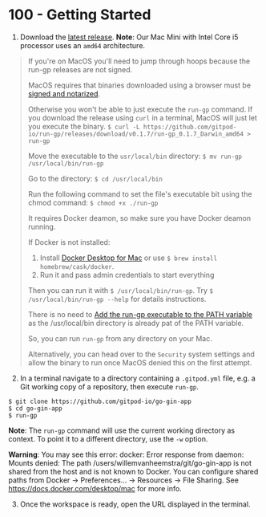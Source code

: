 # 100 - Getting Started

1. Download the [latest release](https://github.com/gitpod-io/run-gp/releases/latest). **Note**: Our Mac Mini with Intel Core i5 processor uses an ```amd64``` architecture.
> If you're on MacOS you'll need to jump through hoops because the run-gp releases are not signed.
>
> MacOS requires that binaries downloaded using a browser must be [signed and notarized](https://developer.apple.com/developer-id/).
> 
> Otherwise you won't be able to just execute the `run-gp` command. If you download the release using `curl` in a terminal, MacOS will just let you execute the binary. ```$ curl -L https://github.com/gitpod-io/run-gp/releases/download/v0.1.7/run-gp_0.1.7_Darwin_amd64 > run-gp```
>
> Move the executable to the ```usr/local/bin``` directory: ```$ mv run-gp /usr/local/bin/run-gp```
>
> Go to the directory: ```$ cd /usr/local/bin```
> 
> Run the following command to set the file's executable bit using the chmod command: ```$ chmod +x ./run-gp```
>
> It requires Docker deamon, so make sure you have Docker deamon running.
>
> If Docker is not installed:
> 1) Install [Docker Desktop for Mac](https://docs.docker.com/docker-for-mac/install/) or use ```$ brew install homebrew/cask/docker```.
> 2) Run it and pass admin credentials to start everything
>
> Then you can run it with ```$ /usr/local/bin/run-gp```. Try ```$ /usr/local/bin/run-gp --help``` for details instructions.
>
> There is no need to [Add the run-gp executable to the PATH variable](https://pimylifeup.com/macos-path-environment-variable/) as the /usr/local/bin directory is already pat of the PATH variable.
>
> So, you can run ```run-gp``` from any directory on your Mac.
>
> Alternatively, you can head over to the `Security` system settings and allow the binary to run once MacOS denied this on the first attempt.

2. In a terminal navigate to a directory containing a ```.gitpod.yml``` file, e.g. a Git working copy of a repository, then execute ```run-gp```.

```
$ git clone https://github.com/gitpod-io/go-gin-app
$ cd go-gin-app
$ run-gp
```

**Note**: The ```run-gp``` command will use the current working directory as context. To point it to a different directory, use the ```-w``` option.

**Warning**: You may see this error:
docker: Error response from daemon: Mounts denied: 
 The path /users/willemvanheemstra/git/go-gin-app is not shared from the host and is not known to Docker.
 You can configure shared paths from Docker -> Preferences... -> Resources -> File Sharing.
 See https://docs.docker.com/desktop/mac for more info.

3. Once the workspace is ready, open the URL displayed in the terminal.
